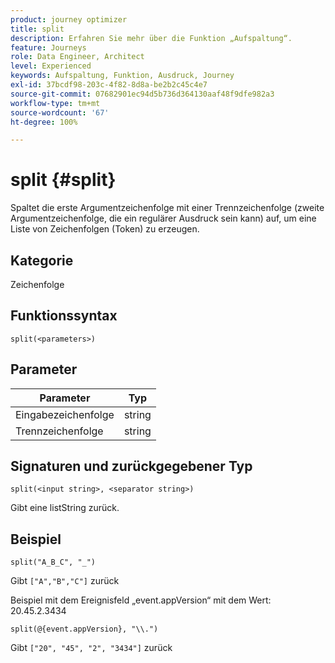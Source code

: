 ```yaml
---
product: journey optimizer
title: split
description: Erfahren Sie mehr über die Funktion „Aufspaltung“.
feature: Journeys
role: Data Engineer, Architect
level: Experienced
keywords: Aufspaltung, Funktion, Ausdruck, Journey
exl-id: 37bcdf98-203c-4f82-8d8a-be2b2c45c4e7
source-git-commit: 07682901ec94d5b736d364130aaf48f9dfe982a3
workflow-type: tm+mt
source-wordcount: '67'
ht-degree: 100%

---
```


# split {#split}

Spaltet die erste Argumentzeichenfolge mit einer Trennzeichenfolge (zweite Argumentzeichenfolge, die ein regulärer Ausdruck sein kann) auf, um eine Liste von Zeichenfolgen (Token) zu erzeugen.

## Kategorie

Zeichenfolge

## Funktionssyntax

`split(<parameters>)`

## Parameter

| Parameter | Typ |
|-----------|------------------|
| Eingabezeichenfolge | string |
| Trennzeichenfolge | string |

## Signaturen und zurückgegebener Typ

`split(<input string>, <separator string>)`

Gibt eine listString zurück.

## Beispiel

`split("A_B_C", "_")`

Gibt `["A","B","C"]` zurück

Beispiel mit dem Ereignisfeld „event.appVersion“ mit dem Wert: 20.45.2.3434

`split(@{event.appVersion}, "\\.")`

Gibt `["20", "45", "2", "3434"]` zurück
